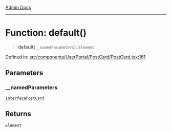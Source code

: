 [Admin Docs](/)

***

# Function: default()

> **default**(`__namedParameters`): `Element`

Defined in: [src/components/UserPortal/PostCard/PostCard.tsx:161](https://github.com/PalisadoesFoundation/talawa-admin/blob/main/src/components/UserPortal/PostCard/PostCard.tsx#L161)

## Parameters

### \_\_namedParameters

[`InterfacePostCard`](utils\interfaces\README\interfaces\InterfacePostCard.md)

## Returns

`Element`
